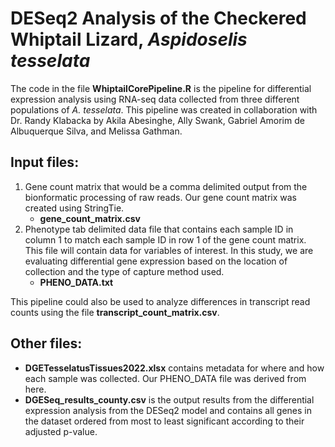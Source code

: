 # DESeq2 Analysis of the Checkered Whiptail Lizard, _Aspidoselis tesselata_

The code in the file **WhiptailCorePipeline.R** is the pipeline for differential expression analysis using RNA-seq data collected from three different populations of _A. tesselata_. This pipeline was created in collaboration with Dr. Randy Klabacka by Akila Abesinghe, Ally Swank, Gabriel Amorim de Albuquerque Silva, and Melissa Gathman. 

## Input files:
1. Gene count matrix that would be a comma delimited output from the bionformatic processing of raw reads. Our gene count matrix was created using StringTie. 
    - **gene_count_matrix.csv**
2. Phenotype tab delimited data file that contains each sample ID in column 1 to match each sample ID in row 1 of the gene count matrix. This file will contain data for variables of interest. In this study, we are evaluating differential gene expression based on the location of collection and the type of capture method used. 
    - **PHENO_DATA.txt**

This pipeline could also be used to analyze differences in transcript read counts using the file **transcript_count_matrix.csv**.


## Other files:
- **DGETesselatusTissues2022.xlsx** contains metadata for where and how each sample was collected. Our PHENO_DATA file was derived from here.
- **DGESeq_results_county.csv** is the output results from the differential expression analysis from the DESeq2 model and contains all genes in the dataset ordered from most to least significant according to their adjusted p-value. 

